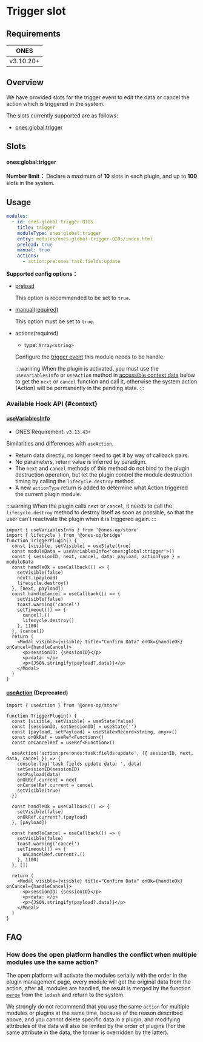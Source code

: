 # Trigger slot

## Requirements

|   ONES    |
| :-------: |
| v3.10.20+ |

## Overview

We have provided slots for the trigger event to edit the data or cancel the action which is triggered in the system.

The slots currently supported are as follows:

- [ones:global:trigger](#onesglobaltrigger)

## Slots

#### ones:global:trigger

**Number limit：** Declare a maximum of **10** slots in each plugin, and up to **100** slots in the system.

## Usage

```yaml
modules:
  - id: ones-global-trigger-QIOs
    title: trigger
    moduleType: ones:global:trigger
    entry: modules/ones-global-trigger-QIOs/index.html
    preload: true
    manual: true
    actions:
      - action:pre:ones:task:fields:update
```

**Supported config options：**

- [preload](../../../../reference/config/plugin.yaml#preload)

  This option is recommended to be set to `true`.

- [manual(required)](../../../../reference/config/plugin.yaml#manual)

  This option must be set to `true`.

- actions(required)

  - type: `Array<string>`

  Configure the [trigger event](./list.md) this module needs to be handle.

  :::warning
  When the plugin is activated, you must use the `useVariablesInfo` or `useAction` method in [accessible context data](#context) below to get the `next` or `cancel` function and call it, otherwise the system action (Action) will be permanently in the pending state.
  :::

### Available Hook API {#context}

#### [useVariablesInfo](../../../../reference/packages/store/store.md#useVariablesInfo)

- ONES Requirement: `v3.13.43+`

Similarities and differences with `useAction`.

- Return data directly, no longer need to get it by way of callback pairs.
- No parameters, return value is inferred by paradigm.
- The `next` and `cancel` methods of this method do not bind to the plugin destruction operation, but let the plugin control the module destruction timing by calling the `lifecycle.destroy` method.
- A new `actionType` return is added to determine what Action triggered the current plugin module.

:::warning
When the plugin calls `next` or `cancel`, it needs to call the `lifecycle.destroy` method to destroy itself as soon as possible, so that the user can't reactivate the plugin when it is triggered again.
:::

```tsx
import { useVariablesInfo } from '@ones-op/store'
import { lifecycle } from '@ones-op/bridge'
function TriggerPlugin() {
  const [visible, setVisible] = useState(true)
  const moduleData = useVariablesInfo<'ones:global:trigger'>()
  const { sessionID, next, cancel, data: payload, actionType } = moduleData
  const handleOk = useCallback(() => {
    setVisible(false)
    next?.(payload)
    lifecycle.destroy()
  }, [next, payload])
  const handleCancel = useCallback(() => {
    setVisible(false)
    toast.warning('cancel')
    setTimeout(() => {
      cancel?.()
      lifecycle.destroy()
    }, 1100)
  }, [cancel])
  return (
    <Modal visible={visible} title="Confirm Data" onOk={handleOk} onCancel={handleCancel}>
      <p>sessionID: {sessionID}</p>
      <p>data: </p>
      <p>{JSON.stringify(payload?.data)}</p>
    </Modal>
  )
}
```

#### [useAction](../../../../reference/packages/store/store.md#useAction) (Deprecated)

```tsx
import { useAction } from '@ones-op/store'

function TriggerPlugin() {
  const [visible, setVisible] = useState(false)
  const [sessionID, setSessionID] = useState('')
  const [payload, setPayload] = useState<Record<string, any>>()
  const onOkRef = useRef<Function>()
  const onCancelRef = useRef<Function>()

  useAction('action:pre:ones:task:fields:update', ({ sessionID, next, data, cancel }) => {
    console.log('task fields update data: ', data)
    setSessionID(sessionID)
    setPayload(data)
    onOkRef.current = next
    onCancelRef.current = cancel
    setVisible(true)
  })

  const handleOk = useCallback(() => {
    setVisible(false)
    onOkRef.current?.(payload)
  }, [payload])

  const handleCancel = useCallback(() => {
    setVisible(false)
    toast.warning('cancel')
    setTimeout(() => {
      onCancelRef.current?.()
    }, 1100)
  }, [])

  return (
    <Modal visible={visible} title="Confirm Data" onOk={handleOk} onCancel={handleCancel}>
      <p>sessionID: {sessionID}</p>
      <p>data: </p>
      <p>{JSON.stringify(payload?.data)}</p>
    </Modal>
  )
}
```

## FAQ

<h3>How does the open platform handles the conflict when multiple modules use the same action?</h3>

The open platform will activate the modules serially with the order in the plugin management page, every module will get
the original data from the action, after all, modules are handled, the result is merged by the function [`merge`](https://lodash.com/docs/#merge)
from the `lodash` and return to the system.

We strongly do not recommend that you use the same `action` for multiple modules or plugins at the same time, because of
the reason described above, and you cannot delete specific data in a plugin, and modifying attributes of the data ​​will
also be limited by the order of plugins (For the same attribute in the data, the former is overridden by the latter).
